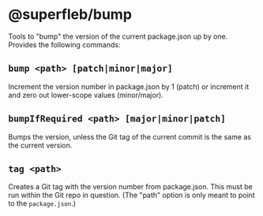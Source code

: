 # @superfleb/bump

Tools to "bump" the version of the current package.json up by one. Provides the following commands:

## `bump <path> [patch|minor|major]`

Increment the version number in package.json by 1 (patch) or increment it and zero out lower-scope values (minor/major).

## `bumpIfRequired <path> [major|minor|patch]`

Bumps the version, unless the Git tag of the current commit is the same as the current version.

## `tag <path>`

Creates a Git tag with the version number from package.json. This must be run within the Git repo in question. (The "path" option is only meant to point to the `package.json`.)
